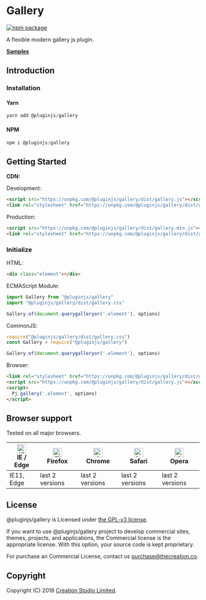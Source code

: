 # Gallery

[![npm package](https://img.shields.io/npm/v/@pluginjs/gallery.svg)](https://www.npmjs.com/package/@pluginjs/gallery)

A flexible modern gallery js plugin.

**[Samples](https://codesandbox.io/s/github/pluginjs/pluginjs/tree/master/modules/gallery/samples)**

## Introduction

### Installation

#### Yarn

```javascript
yarn add @pluginjs/gallery
```

#### NPM

```javascript
npm i @pluginjs/gallery
```

## Getting Started

**CDN:**

Development:

```html
<script src="https://unpkg.com/@pluginjs/gallery/dist/gallery.js"></script>
<link rel="stylesheet" href="https://unpkg.com/@pluginjs/gallery/dist/gallery.css">
```

Production:

```html
<script src="https://unpkg.com/@pluginjs/gallery/dist/gallery.min.js"></script>
<link rel="stylesheet" href="https://unpkg.com/@pluginjs/gallery/dist/gallery.min.css">
```

### Initialize

HTML:

```html
<div class="element"></div>
```

ECMAScript Module:

```javascript
import Gallery from "@pluginjs/gallery"
import "@pluginjs/gallery/dist/gallery.css"

Gallery.of(document.querygalleryor('.element'), options)
```

CommonJS:

```javascript
require("@pluginjs/gallery/dist/gallery.css")
const Gallery = require("@pluginjs/gallery")

Gallery.of(document.querygalleryor('.element'), options)
```

Browser:

```html
<link rel="stylesheet" href="https://unpkg.com/@pluginjs/gallery/dist/gallery.css">
<script src="https://unpkg.com/@pluginjs/gallery/dist/gallery.js"></script>
<script>
  Pj.gallery('.element', options)
</script>
```

## Browser support

Tested on all major browsers.

| [<img src="https://raw.githubusercontent.com/alrra/browser-logos/master/src/edge/edge_48x48.png" alt="IE / Edge" width="24px" height="24px" />](http://godban.github.io/browsers-support-badges/)</br>IE / Edge | [<img src="https://raw.githubusercontent.com/alrra/browser-logos/master/src/firefox/firefox_48x48.png" alt="Firefox" width="24px" height="24px" />](http://godban.github.io/browsers-support-badges/)</br>Firefox | [<img src="https://raw.githubusercontent.com/alrra/browser-logos/master/src/chrome/chrome_48x48.png" alt="Chrome" width="24px" height="24px" />](http://godban.github.io/browsers-support-badges/)</br>Chrome | [<img src="https://raw.githubusercontent.com/alrra/browser-logos/master/src/safari/safari_48x48.png" alt="Safari" width="24px" height="24px" />](http://godban.github.io/browsers-support-badges/)</br>Safari | [<img src="https://raw.githubusercontent.com/alrra/browser-logos/master/src/opera/opera_48x48.png" alt="Opera" width="24px" height="24px" />](http://godban.github.io/browsers-support-badges/)</br>Opera |
| --------- | --------- | --------- | --------- | --------- |
| IE11, Edge| last 2 versions| last 2 versions| last 2 versions| last 2 versions|

## License

@pluginjs/gallery is Licensed under [the GPL-v3 license](LICENSE).

If you want to use @pluginjs/gallery project to develop commercial sites, themes, projects, and applications, the Commercial license is the appropriate license. With this option, your source code is kept proprietary.

For purchase an Commercial License, contact us purchase@thecreation.co.

## Copyright

Copyright (C) 2018 [Creation Studio Limited](creationstudio.com).